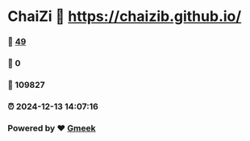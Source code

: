 # ChaiZi :link: https://chaizib.github.io/ 
### :page_facing_up: [49](https://chaizib.github.io//tag.html) 
### :speech_balloon: 0 
### :hibiscus: 109827 
### :alarm_clock: 2024-12-13 14:07:16 
### Powered by :heart: [Gmeek](https://github.com/Meekdai/Gmeek)
